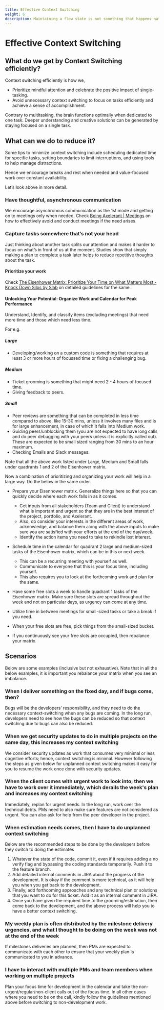 ```yaml
---
title: Effective Context Switching
weight: 6
description: Maintaining a flow state is not something that happens naturally unless you guard it and take steps to make sure you spend as much as possible time in flow state.
---
```


# Effective Context Switching

## What do we get by Context Switching efficiently?

Context switching efficiently is how we,

- Prioritize mindful attention and celebrate the positive impact of single-tasking.
- Avoid unnecessary context switching to focus on tasks efficiently and achieve a sense of accomplishment.

Contrary to multitasking, the brain functions optimally when dedicated to one task. Deeper understanding and creative solutions can be generated by staying focused on a single task.

## What can we do to reduce it?

Some tips to minimize context switching include scheduling dedicated time for specific tasks, setting boundaries to limit interruptions, and using tools to help manage distractions.

Hence we encourage breaks and rest when needed and value-focused work over constant availability.

Let’s look above in more detail.

### Have thoughtful, asynchronous communication

We encourage asynchronous communication as the 1st mode and getting on to meetings only when needed. Check [Being Axelerant | Meetings](https://axelerant.atlassian.net/wiki/spaces/OA/pages/1447493744/Being+Axelerant#Meetings) on how to effectively avoid and conduct meetings if the need arises.

### Capture tasks somewhere that’s not your head

Just thinking about another task splits our attention and makes it harder to focus on what’s in front of us at the moment. Studies show that simply making a plan to complete a task later helps to reduce repetitive thoughts about the task.

#### Prioritize your work

Check [The Eisenhower Matrix: Prioritize Your Time on What Matters Most - Knock Down Silos by Slab](https://slab.com/blog/eisenhower-matrix/) on detailed guidelines for the same.

#### Unlocking Your Potential: Organize Work and Calendar for Peak Performance

Understand, Identify, and classify items (excluding meetings) that need more time and those which need less time.

For e.g.

##### Large

- Developing/working on a custom code is something that requires at least 3 or more hours of focussed time or fixing a challenging bug.

##### Medium

- Ticket grooming is something that might need 2 - 4 hours of focused time.
- Giving feedback to peers.

##### Small

- Peer reviews are something that can be completed in less time compared to above, like 15-30 mins, unless it involves many files and is for large enhancement, in case of which it falls into Medium work.
- Guiding peers/unblocking them (you are not expected to have long calls and do peer debugging with your peers unless it is explicitly called out). These are expected to be small sized ranging from 30 mins to an hour maximum.
- Checking Emails and Slack messages.

Note that all the above work listed under Large, Medium and Small falls under quadrants 1 and 2 of the Eisenhower matrix.

Now a combination of prioritizing and organizing your work will help in a large way. Do the below in the same order.

- Prepare your Eisenhower matrix. Generalize things here so that you can quickly decide where each work falls in as it comes.

  - Get inputs from all stakeholders (Team and Client) to understand what is important and urgent so that they are in the best interest of the project, portfolio, and Axelerant.
  - Also, do consider your interests in the different areas of work, acknowledge, and balance them along with the above inputs to make sure you are satisfied with your efforts at the end of the day/week.
  - Identify the action items you need to take to rekindle lost interest.

- Schedule time in the calendar for quadrant 2 large and medium-sized tasks of the Eisenhower matrix, which can be in this or next week.

  - This can be a recurring meeting with yourself as well.
  - Communicate to everyone that this is your focus time, including yourself.
  - This also requires you to look at the forthcoming work and plan for the same.

- Have some free slots a week to handle quadrant 1 tasks of the Eisenhower matrix. Make sure these slots are spread throughout the week and not on particular days, as urgency can come at any time.
- Utilize time in between meetings for small-sized tasks or take a break if you need.
- When your free slots are free, pick things from the small-sized bucket.
- If you continuously see your free slots are occupied, then rebalance your matrix.

## Scenarios

Below are some examples (inclusive but not exhaustive). Note that in all the below examples, it is important you rebalance your matrix when you see an imbalance.

### When I deliver something on the fixed day, and if bugs come, then?

Bugs will be the developers' responsibility, and they need to do the necessary context-switching when any bugs are coming. In the long run, developers need to see how the bugs can be reduced so that context switching due to bugs can also be reduced.

### When we get security updates to do in multiple projects on the same day, this increases my context switching

We consider security updates as work that consumes very minimal or less cognitive efforts; hence, context switching is minimal. However following the steps as given below for unplanned context switching makes it easy for you to resume the work once done with security updates.

### When the client comes with urgent work to look into, then we have to work over it immediately, which derails the week's plan and increases my context switching

Immediately, replan for urgent needs. In the long run, work over the technical debts. PMs need to also make sure features are not considered as urgent. You can also ask for help from the peer developer in the project.

### When estimation needs comes, then I have to do unplanned context switching

Below are the recommended steps to be done by the developers before they switch to doing the estimates

1. Whatever the state of the code, commit it, even if it requires adding a no verify flag and bypassing the coding standards temporarily. Push it to the feature branch.
2. Add detailed internal comments in JIRA about the progress of the development. It is okay if the comment is more technical, as it will help you when you get back to the development.
3. Finally, add forthcoming approaches and any technical plan or solutions that you want to do for this ticket. Add it as an internal comment in JIRA.
4. Once you have given the required time to the grooming/estimation, then come back to the development, and the above process will help you to have a better context switching.

### My weekly plan is often distributed by the milestone delivery urgencies, and what I thought to be doing on the week was not at the end of the week

If milestones deliveries are planned, then PMs are expected to communicate with each other to ensure that your weekly plan is communicated to you in advance.

### I have to interact with multiple PMs and team members when working on multiple projects

Plan your focus time for development in the calendar and take the non-urgent/regular/non-client calls out of the focus time. In all other cases where you need to be on the call, kindly follow the guidelines mentioned above before switching to non-development work.
